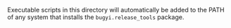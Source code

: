 Executable scripts in this directory will automatically be added to the PATH
of any system that installs the `bugyi.release_tools` package.
